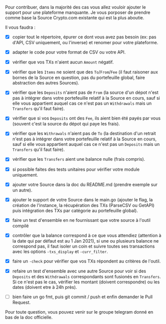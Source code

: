 Pour contribuer, dans la majorité des cas vous allez vouloir ajouter le support pour une plateforme manquante. Je vous porposer de prendre comme base la Source Crypto.com existante qui est la plus aboutie.

Il vous faudra :

- [x] copier tout le répertoire, épurer ce dont vous avez pas besoin (ex: pas d'API, CSV uniquement, ou l'inverse) et renomer pour votre plateforme.

- [x] adapter le code pour votre format de CSV ou votre API.

- [x] vérifier que vos TXs n'aient aucun `Amount` négatif.

- [x] vérifier que les `Items` ne soient que des `To`/`From`/`Fee` (il faut raisoner aux bornes de la Source en question, pas du portefeuille global, faire abstraction des autres Sources).

- [x] vérifier que les `Deposits` n'aient pas de `From` (la source d'un dépot n'est pas à intégrer dans votre portefeuille relatif à la Source en cours, sauf si elle vous appartient auquel cas ce n'est pas un `Withdrawals` mais un `Transfers` qu'il faut faire).

- [x] vérifier que si vos `Deposits` ont des `Fee`, ils aient bien été payés par vous (souvent c'est la source du dépot qui paye les frais).

- [x] vérifier que les `Withrawals` n'aient pas de `To` (la destination d'un retrait n'est pas à intégrer dans votre portefeuille relatif à la Source en cours, sauf si elle vous appartient auquel cas ce n'est pas un `Deposits` mais un `Transfers` qu'il faut faire).

- [x] vérifier que les `Transfers` aient une balance nulle (frais compris).

- [x] si possible faites des tests unitaires pour vérifier votre module uniquement.

- [x] ajouter votre Source dans la doc du README.md (prendre exemple sur un autre).

- [x] ajouter le support de votre Source dans le main.go (ajouter le flag, la création de l'instance, la récupération des TXs (ParseCSV ou GetAPI) puis intégration des TXs par catégorie au portefeuille global).

- [x] faire un test d'ensemble en ne fournissant que votre source à l'outil compilé

- [x] contrôler que la balance correspond à ce que vous attendiez (attention à la date qui par défaut est au 1 Jan 2021), si une ou plusieurs balance ne correspond pas, il faut isoler un coin et suivre toutes ses transactions avec les options `-txs_display` et `-curr_filter`.

- [x] faire un `-check` pour vérifier que vos TXs répondent au critères de l'outil.

- [x] refaire un test d'ensemble avec une autre Source pour voir si des `Deposits` et des `Withdrawals` correspondants sont fusionés en `Transfers`. Si ce n'est pas le cas, vérifier les montant (doivent correspondre) ou les dates (doivent etre à 24h près).

- [ ] bien faire un go fmt, puis git commit / push et enfin demander le Pull Request.

Pour toute question, vous pouvez venir sur le groupe telegram donné en bas de la doc officielle.
